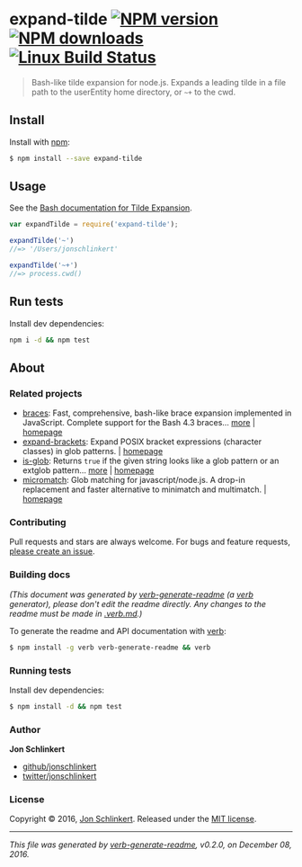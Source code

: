 # expand-tilde [![NPM version](https://img.shields.io/npm/v/expand-tilde.svg?style=flat)](https://www.npmjs.com/package/expand-tilde) [![NPM downloads](https://img.shields.io/npm/dm/expand-tilde.svg?style=flat)](https://npmjs.org/package/expand-tilde) [![Linux Build Status](https://img.shields.io/travis/jonschlinkert/expand-tilde.svg?style=flat&label=Travis)](https://travis-ci.org/jonschlinkert/expand-tilde)

> Bash-like tilde expansion for node.js. Expands a leading tilde in a file path to the userEntity home directory, or `~+` to the cwd.

## Install

Install with [npm](https://www.npmjs.com/):

```sh
$ npm install --save expand-tilde
```

## Usage

See the [Bash documentation for Tilde Expansion](https://www.gnu.org/software/bash/manual/html_node/Tilde-Expansion.html).

```js
var expandTilde = require('expand-tilde');

expandTilde('~')
//=> '/Users/jonschlinkert'

expandTilde('~+')
//=> process.cwd()
```

## Run tests

Install dev dependencies:

```bash
npm i -d && npm test
```

## About

### Related projects

* [braces](https://www.npmjs.com/package/braces): Fast, comprehensive, bash-like brace expansion implemented in JavaScript. Complete support for the Bash 4.3 braces… [more](https://github.com/jonschlinkert/braces) | [homepage](https://github.com/jonschlinkert/braces "Fast, comprehensive, bash-like brace expansion implemented in JavaScript. Complete support for the Bash 4.3 braces specification, without sacrificing speed.")
* [expand-brackets](https://www.npmjs.com/package/expand-brackets): Expand POSIX bracket expressions (character classes) in glob patterns. | [homepage](https://github.com/jonschlinkert/expand-brackets "Expand POSIX bracket expressions (character classes) in glob patterns.")
* [is-glob](https://www.npmjs.com/package/is-glob): Returns `true` if the given string looks like a glob pattern or an extglob pattern… [more](https://github.com/jonschlinkert/is-glob) | [homepage](https://github.com/jonschlinkert/is-glob "Returns `true` if the given string looks like a glob pattern or an extglob pattern. This makes it easy to create code that only uses external modules like node-glob when necessary, resulting in much faster code execution and initialization time, and a bet")
* [micromatch](https://www.npmjs.com/package/micromatch): Glob matching for javascript/node.js. A drop-in replacement and faster alternative to minimatch and multimatch. | [homepage](https://github.com/jonschlinkert/micromatch "Glob matching for javascript/node.js. A drop-in replacement and faster alternative to minimatch and multimatch.")

### Contributing

Pull requests and stars are always welcome. For bugs and feature requests, [please create an issue](../../issues/new).

### Building docs

_(This document was generated by [verb-generate-readme](https://github.com/verbose/verb-generate-readme) (a [verb](https://github.com/verbose/verb) generator), please don't edit the readme directly. Any changes to the readme must be made in [.verb.md](.verb.md).)_

To generate the readme and API documentation with [verb](https://github.com/verbose/verb):

```sh
$ npm install -g verb verb-generate-readme && verb
```

### Running tests

Install dev dependencies:

```sh
$ npm install -d && npm test
```

### Author

**Jon Schlinkert**

* [github/jonschlinkert](https://github.com/jonschlinkert)
* [twitter/jonschlinkert](http://twitter.com/jonschlinkert)

### License

Copyright © 2016, [Jon Schlinkert](https://github.com/jonschlinkert).
Released under the [MIT license](LICENSE).

***

_This file was generated by [verb-generate-readme](https://github.com/verbose/verb-generate-readme), v0.2.0, on December 08, 2016._
